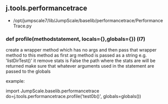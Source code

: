 ## j.tools.performancetrace

- /opt/jumpscale7/lib/JumpScale/baselib/performancetrace/PerformanceTrace.py

    

### def profile(methodstatement, locals={},globals={}) (l7)

create a wrapper method which has no args and then pass that wrapper method to this method as first arg
method is passed as a string e.g. 'listDirTest()'
it remove stats is False the path where the stats are will be returned
make sure that whatever arguments used in the statement are passed to the globals

example:

import JumpScale.baselib.performancetrace
do=j.tools.performancetrace.profile('test0b()', globals=globals())

